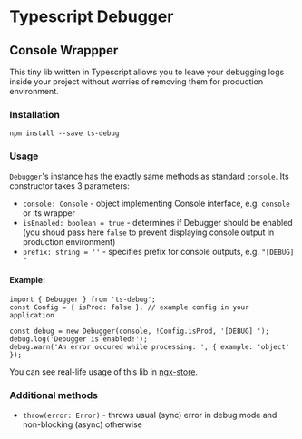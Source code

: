 # Typescript Debugger
## Console Wrappper
This tiny lib written in Typescript allows you to leave your debugging logs inside your project without worries of removing them for production environment.

### Installation
```
npm install --save ts-debug
```

### Usage
`Debugger`'s instance has the exactly same methods as standard `console`. Its constructor takes 3 parameters: 
  + `console: Console` - object implementing Console interface, e.g. `console` or its wrapper
  + `isEnabled: boolean = true` - determines if Debugger should be enabled (you shoud pass here `false` to prevent displaying console output in production environment)
  + `prefix: string = ''` - specifies prefix for console outputs, e.g. `"[DEBUG] "`

#### Example:
```
import { Debugger } from 'ts-debug';
const Config = { isProd: false }; // example config in your application

const debug = new Debugger(console, !Config.isProd, '[DEBUG] ');
debug.log('Debugger is enabled!');
debug.warn('An error occured while processing: ', { example: 'object' });
```

You can see real-life usage of this lib in [ngx-store](https://github.com/zoomsphere/ngx-store).


### Additional methods
- `throw(error: Error)` - throws usual (sync) error in debug mode and non-blocking (async) otherwise
